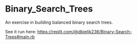 # Binary_Search_Trees
An exercise in building balanced binary search trees.

See it run here: https://replit.com/@dbielik236/Binary-Search-Trees#main.rb
